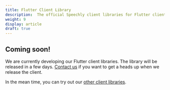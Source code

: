 ```yaml
---
title: Flutter Client Library
description:  The official Speechly client libraries for Flutter clients. 
weight: 9
display: article
draft: true
---
```


## Coming soon!

We are currently developing our Flutter client libraries. The library will be released in a few days. [Contact us](https://www.speechly.com/get-started/) if you want to get a heads up when we release the client.

In the mean time, you can try out our [other client libraries](/client-libraries/).